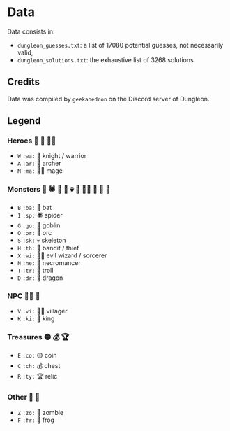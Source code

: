 # Data

Data consists in:
- `dungleon_guesses.txt`: a list of 17080 potential guesses, not necessarily valid,
- `dungleon_solutions.txt`: the exhaustive list of 3268 solutions.

## Credits

Data was compiled by `geekahedron` on the Discord server of Dungleon.

## Legend

### Heroes 🤺 🏹 🧙‍♀️

- `W` `:wa:` 🤺 knight / warrior
- `A` `:ar:` 🏹 archer
- `M` `:ma:` 🧙‍♀️ mage

### Monsters 🦇 🕷️ 👺 👹 💀 👤 🧙‍♂️ 👿 🤡 🐲

- `B` `:ba:` 🦇 bat
- `I` `:sp:` 🕷️ spider
- `G` `:go:` 👺 goblin
- `O` `:or:` 👹 orc
- `S` `:sk:` 💀 skeleton
- `H` `:th:` 👤 bandit / thief
- `X` `:wi:` 🧙‍♂️ evil wizard / sorcerer
- `N` `:ne:` 👿 necromancer
- `T` `:tr:` 🤡 troll
- `D` `:dr:` 🐲 dragon

### NPC 👨‍🌾 👑

- `V` `:vi:` 👨‍🌾 villager
- `K` `:ki:` 👑 king

### Treasures 🟡 💰 🏆

- `E` `:co:` 🟡 coin
- `C` `:ch:` 💰 chest
- `R` `:ty:` 🏆 relic

### Other 🧟 🐸

- `Z` `:zo:` 🧟 zombie
- `F` `:fr:` 🐸 frog
